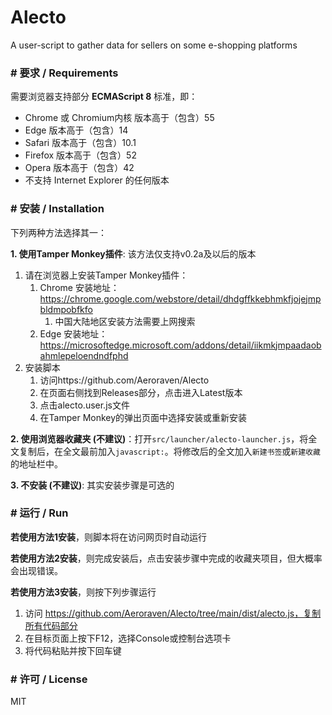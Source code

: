 # Alecto
A user-script to gather data for sellers on some e-shopping platforms



### # 要求 / Requirements

需要浏览器支持部分 **ECMAScript 8** 标准，即：

- Chrome 或 Chromium内核 版本高于（包含）55 
- Edge 版本高于（包含）14
- Safari 版本高于（包含）10.1
- Firefox 版本高于（包含）52
- Opera 版本高于（包含）42
- 不支持 Internet Explorer 的任何版本





### # 安装 / Installation

下列两种方法选择其一：



**1. 使用Tamper Monkey插件**:  该方法仅支持v0.2a及以后的版本

1. 请在浏览器上安装Tamper Monkey插件：
   1. Chrome 安装地址：https://chrome.google.com/webstore/detail/dhdgffkkebhmkfjojejmpbldmpobfkfo
      1. 中国大陆地区安装方法需要上网搜索
   2. Edge 安装地址：https://microsoftedge.microsoft.com/addons/detail/iikmkjmpaadaobahmlepeloendndfphd
2. 安装脚本
   1. 访问https://github.com/Aeroraven/Alecto
   2. 在页面右侧找到Releases部分，点击进入Latest版本
   3. 点击alecto.user.js文件
   4. 在Tamper Monkey的弹出页面中选择安装或重新安装



**2. 使用浏览器收藏夹 (不建议)**：打开`src/launcher/alecto-launcher.js`，将全文复制后，在全文最前加入`javascript:`。将修改后的全文加入`新建书签`或`新建收藏`的地址栏中。



**3. 不安装 (不建议)**: 其实安装步骤是可选的



### # 运行 / Run

**若使用方法1安装**，则脚本将在访问网页时自动运行

**若使用方法2安装**，则完成安装后，点击安装步骤中完成的收藏夹项目，但大概率会出现错误。

**若使用方法3安装**，则按下列步骤运行

1. 访问 https://github.com/Aeroraven/Alecto/tree/main/dist/alecto.js，复制所有代码部分
2. 在目标页面上按下F12，选择Console或控制台选项卡
3. 将代码粘贴并按下回车键



### # 许可 / License

MIT
